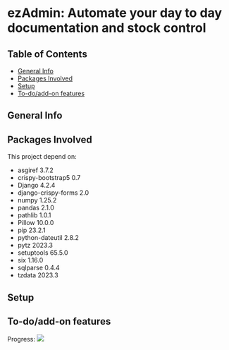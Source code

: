 # ezAdmin: Automate your day to day documentation and stock control


## Table of Contents
* [General Info](#General-Info)
* [Packages Involved](#Packages-Involved)
* [Setup](#Setup)
* [To-do/add-on features](#To-do/add-on-features)


## General Info

## Packages Involved

This project depend on:

* asgiref             3.7.2
* crispy-bootstrap5   0.7
* Django              4.2.4
* django-crispy-forms 2.0
* numpy               1.25.2
* pandas              2.1.0
* pathlib             1.0.1
* Pillow              10.0.0
* pip                 23.2.1
* python-dateutil     2.8.2
* pytz                2023.3
* setuptools          65.5.0
* six                 1.16.0
* sqlparse            0.4.4
* tzdata              2023.3

## Setup 

## To-do/add-on features

<label for="file">Progress:  </label> ![](https://geps.dev/progress/100)